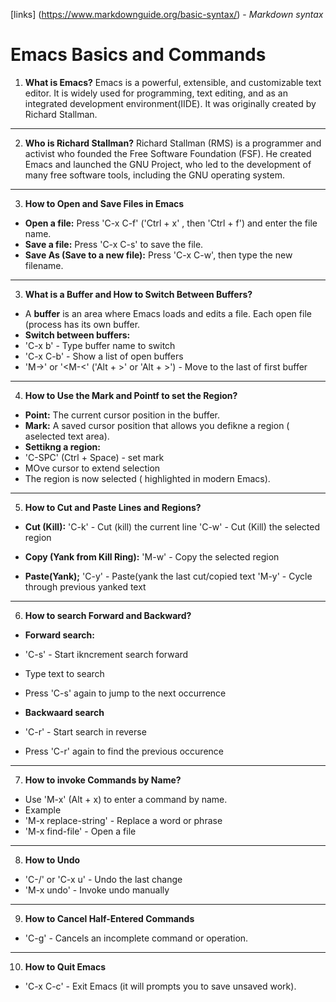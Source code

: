 [links]
(https://www.markdownguide.org/basic-syntax/) - *Markdown syntax*

# Emacs Basics and Commands

1. **What is Emacs?**
Emacs is a powerful, extensible, and customizable text editor. It is widely used for programming, text editing, and as an integrated development environment(IIDE). It was originally created by Richard Stallman.

___

2. **Who is Richard Stallman?**
Richard Stallman (RMS) is a programmer and activist who founded the Free Software Foundation (FSF). He created Emacs and launched the GNU Project, who led to the development of many free software tools, including the GNU operating system.

___

3. **How to Open and Save Files in Emacs**
- **Open a file:**
 Press 'C-x C-f' ('Ctrl + x' , then 'Ctrl + f') and enter the file name.
- **Save a file:**
 Press 'C-x C-s' to save the file.
- **Save As (Save to a new file):**
 Press 'C-x C-w', then type the new filename.

___

3. **What is a Buffer and How to Switch Between Buffers?**
- A **buffer** is an area where Emacs loads and edits a file. Each open file (process has its own buffer.
- **Switch between buffers:**
 - 'C-x b' - Type buffer name to switch
 - 'C-x C-b' - Show a list of open buffers
 - 'M->' or '<M-<' ('Alt + >' or 'Alt + >') - Move to the last of first buffer

___

4. **How to Use the Mark and Pointf to set the Region?**
- **Point:** The current cursor position in the buffer.
- **Mark:** A saved cursor position that allows you defikne a region ( aselected text area).
- **Settikng a region:**
 - 'C-SPC' (Ctrl + Space) - set mark
 - MOve cursor to extend selection
 - The region is now selected ( highlighted in modern Emacs).

___

5. **How to Cut and Paste Lines and Regions?**
- **Cut (Kill):**
'C-k' - Cut (kill) the current line
'C-w' - Cut (Kill) the selected region

- **Copy (Yank from Kill Ring):**
'M-w' - Copy the selected region

- **Paste(Yank);**
'C-y' - Paste(yank the last cut/copied text
'M-y' - Cycle through previous yanked text

___

6. **How to search Forward and Backward?**
- **Forward search:**
 - 'C-s' - Start ikncrement search forward
 - Type text to search
 - Press 'C-s' again to jump to the next occurrence

- **Backwaard search**
 - 'C-r' - Start search in reverse
 - Press 'C-r' again to find the previous occurence

___

7. **How to invoke Commands by Name?**
- Use 'M-x' (Alt + x) to enter a command by name.
- Example
 - 'M-x replace-string' - Replace a word or phrase
 -  'M-x find-file' - Open a file

___

8. **How to Undo**
- 'C-/' or 'C-x u' - Undo the last change
- 'M-x undo' - Invoke undo manually

___

9. **How to Cancel Half-Entered Commands**
- 'C-g' - Cancels an incomplete command or operation.

___

10. **How to Quit Emacs**
- 'C-x C-c' - Exit Emacs (it will prompts you to save unsaved work).

